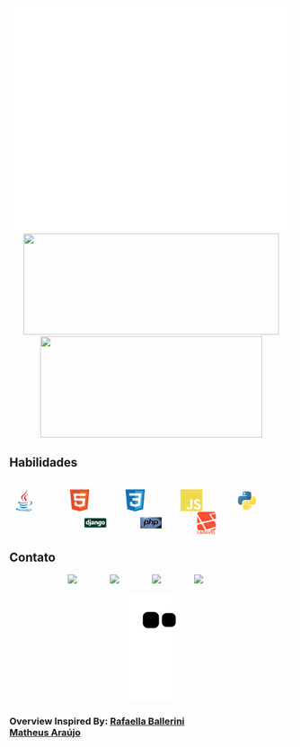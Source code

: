 <div align="center">
  <br>
    <a><img src="header.svg" width="960" height="400"></a>
  <br>
</div>

<div align="center">
  <a href="https://beacons.ai/galdino01"></a>
    <img width="455" height="180" src="https://github-readme-stats.vercel.app/api?username=galdino01&show_icons=true&theme=dark&hide_border=1&include_all_commits=true&count_private=true"/>
    <img width="395" height="180" src="https://github-readme-stats.vercel.app/api/top-langs/?username=galdino01&hide_border=1&layout=compact&langs_count=6&theme=dark"/>
</div>

## Habilidades
<div style="display: inline_block" align="center"><br>
  <img align="center" alt="Galdino-JAVA" height="40" width="40" src="https://raw.githubusercontent.com/devicons/devicon/master/icons/java/java-original.svg">
	&nbsp;&nbsp;&nbsp;&nbsp;&nbsp;&nbsp;&nbsp;&nbsp;&nbsp;&nbsp;&nbsp;&nbsp;&nbsp;
  <img align="center" alt="Galdino-HTML" height="40" width="40" src="https://raw.githubusercontent.com/devicons/devicon/master/icons/html5/html5-original.svg">
	&nbsp;&nbsp;&nbsp;&nbsp;&nbsp;&nbsp;&nbsp;&nbsp;&nbsp;&nbsp;&nbsp;&nbsp;&nbsp;
  <img align="center" alt="Galdino-CSS" height="40" width="40" src="https://raw.githubusercontent.com/devicons/devicon/master/icons/css3/css3-original.svg">
	&nbsp;&nbsp;&nbsp;&nbsp;&nbsp;&nbsp;&nbsp;&nbsp;&nbsp;&nbsp;&nbsp;&nbsp;&nbsp;
  <img align="center" alt="Galdino-JS" height="40" width="40" src="https://raw.githubusercontent.com/devicons/devicon/master/icons/javascript/javascript-plain.svg">
	&nbsp;&nbsp;&nbsp;&nbsp;&nbsp;&nbsp;&nbsp;&nbsp;&nbsp;&nbsp;&nbsp;&nbsp;&nbsp;
  <img align="center" alt="Galdino-PYTHON" height="40" width="40" src="https://raw.githubusercontent.com/devicons/devicon/master/icons/python/python-original.svg">
	&nbsp;&nbsp;&nbsp;&nbsp;&nbsp;&nbsp;&nbsp;&nbsp;&nbsp;&nbsp;&nbsp;&nbsp;&nbsp;
  <img align="center" alt="Galdino-DJANGO" height="40" width="40" src="https://raw.githubusercontent.com/devicons/devicon/master/icons/django/django-original.svg">
	&nbsp;&nbsp;&nbsp;&nbsp;&nbsp;&nbsp;&nbsp;&nbsp;&nbsp;&nbsp;&nbsp;&nbsp;&nbsp;
  <img align="center" alt="Galdino-PHP" height="40" width="40" src="https://raw.githubusercontent.com/devicons/devicon/master/icons/php/php-original.svg">
	&nbsp;&nbsp;&nbsp;&nbsp;&nbsp;&nbsp;&nbsp;&nbsp;&nbsp;&nbsp;&nbsp;&nbsp;&nbsp;
  <img align="center" alt="Galdino-LARAVEL" height="40" width="40" src="https://raw.githubusercontent.com/devicons/devicon/master/icons/laravel/laravel-plain-wordmark.svg">
</div>

## Contato
<div align="center"> 
  <a href="https://www.linkedin.com/in/galdino-01" target="_blank"><img src="https://img.shields.io/badge/-LinkedIn-%230077B5?style=for-the-badge&logo=linkedin&logoColor=white" target="_blank"></a>
&nbsp;&nbsp;&nbsp;&nbsp;&nbsp;&nbsp;&nbsp;&nbsp;&nbsp;&nbsp;&nbsp;&nbsp;&nbsp;
  <a href="https://instagram.com/this.galdino" target="_blank"><img src="https://img.shields.io/badge/-Instagram-%23E4405F?style=for-the-badge&logo=instagram&logoColor=white" target="_blank"></a>
&nbsp;&nbsp;&nbsp;&nbsp;&nbsp;&nbsp;&nbsp;&nbsp;&nbsp;&nbsp;&nbsp;&nbsp;&nbsp;
  <a href = "https://twitter.com/this_galdino"><img src="https://img.shields.io/badge/Twitter-1DA1F2?style=for-the-badge&logo=twitter&logoColor=white" target="_blank"></a>
&nbsp;&nbsp;&nbsp;&nbsp;&nbsp;&nbsp;&nbsp;&nbsp;&nbsp;&nbsp;&nbsp;&nbsp;&nbsp;
  <a href = "mailto:contato.ogaldino@hotmail.com"><img src="https://img.shields.io/badge/Microsoft_Outlook-0078D4?style=for-the-badge&logo=microsoft-outlook&logoColor=white" target="_blank"></a>
&nbsp;&nbsp;&nbsp;&nbsp;&nbsp;&nbsp;&nbsp;&nbsp;&nbsp;&nbsp;&nbsp;&nbsp;&nbsp;
	
  ![Snake animation](https://github.com/galdino01/galdino01/blob/output/github-contribution-grid-snake.svg)
	
</div>
	
<div>
  <h3>Overview Inspired By: 
	  <a href="https://github.com/rafaballerini">Rafaella Ballerini</a><br>
	  <a href="https://github.com/teteusAraujo">Matheus Araújo</a></h3>
</div>
